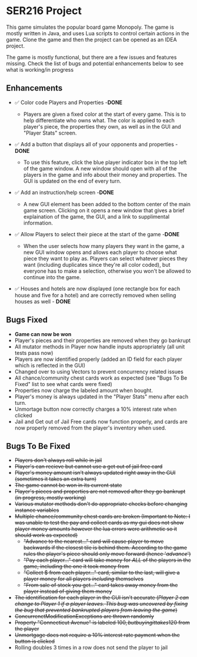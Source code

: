 # SER216 Project
This game simulates the popular board game Monopoly. The game is mostly written in Java, and uses Lua scripts to control certain actions in the game. Clone the game and then the project can be opened as an IDEA project.

The game is mostly functional, but there are a few issues and features missing. Check the list of bugs and potential enhancements below to see what is working/in progress



## Enhancements
* ✅ Color code Players and Properties -__DONE__
  * Players are given a fixed color at the start of every game. This is to help differentiate who owns what. The color is applied to each player's piece, the properties they own, as well as in the GUI and "Player Stats" screen.
* ✅ Add a button that displays all of your opponents and properties -__DONE__
  * To use this feature, click the blue player indicator box in the top left of the game window. A new window should open with all of the players in the game and info about their money and properties. The GUI is updated on the end of every turn.
* ✅ Add an instruction/help screen -__DONE__
  * A new GUI element has been added to the bottom center of the main game screen. Clicking on it opens a new window that gives a brief explaination of the game, the GUI, and a link to supplimental information.
* ✅ Allow Players to select their piece at the start of the game -__DONE__
  * When the user selects how many players they want in the game, a new GUI window opens and allows each player to choose what piece they want to play as. Players can select whatever pieces they want (including duplicates since they're all color coded), but everyone has to make a selection, otherwise you won't be allowed to continue into the game.

* ✅ Houses and hotels are now displayed (one rectangle box for each house and five for a hotel) and are correctly removed when selling houses as well - __DONE__
  
## Bugs Fixed
* **Game can now be won**
* Player's pieces and their properties are removed when they go bankrupt
* All mutator methods in Player now handle inputs appropriately (all unit tests pass now)
* Players are now identified properly (added an ID field for each player which is reflected in the GUI)
* Changed over to using Vectors to prevent concurrency related issues
* All chance/community chest cards work as expected (see "Bugs To Be Fixed" list to see what cards were fixed)
* Properties now charge the labeled amount when bought.
* Player's money is always updated in the "Player Stats" menu after each turn.
* Unmortage button now correctly charges a 10% interest rate when clicked  
* Jail and Get out of Jail Free cards now function properly, and cards are now properly removed from the player's inventory when used. 

## Bugs To Be Fixed
* ~~Players don't always roll while in jail~~
* ~~Player's can recieve but cannot use a get out of jail free card~~
* ~~Player's money amount isn't always updated right away in the GUI (sometimes it takes an extra turn)~~
* ~~The game cannot be won in its current state~~
* ~~Player's pieces and properties are not removed after they go bankrupt (in progress, mostly working)~~
* ~~Various mutator methods don't do appropriate checks before changing instance variables~~
* ~~Multiple chance/community chest cards are broken (Important to Note: I was unable to test the pay and collect cards as my gui does not show player money amounts however the lua errors were arithmetic so it should work as expected)~~
  * ~~"Advance to the nearest..." card will cause player to move backwards if the closest tile is behind them. According to the game rules the player's piece should only move forward (hence '_advance_')~~
  * ~~"Pay each player..." card will take money for _ALL_ of the players in the game, including the one it took money from~~
  * ~~"Collect $<amount> from each player..." card, similar to the last, will give a player money for all players _including_ themselves~~
  * ~~"From sale of stock you get..." card takes away money from the player instead of giving them money~~
* ~~The identification for each player in the GUI isn't accurate (_Player 2 can change to Player 1 if a player leaves. This bug was uncovered by fixing the bug that prevented bankrupted players from leaving the game_)~~
* ~~ConcurrenctModificationExceptions are thrown randomly~~
* ~~Property "Connecticut Avenue" is labeled 100$, but buying it takes 120$ from the player~~
* ~~Unmortgage does not require a 10% interest rate payment when the button is clicked~~
* Rolling doubles 3 times in a row does not send the player to jail
